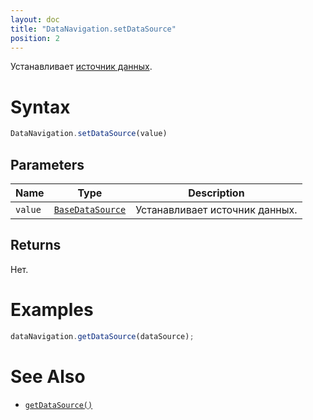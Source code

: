 ```yaml
---
layout: doc
title: "DataNavigation.setDataSource"
position: 2
---
```


Устанавливает [источник данных](../../../Core/DataSources/BaseDataSource/).

# Syntax

```js
DataNavigation.setDataSource(value)
```

## Parameters

Name|Type|Description
----|----------|---------
`value`|[`BaseDataSource`](../../../Core/DataSources/BaseDataSource/)|Устанавливает источник данных.

## Returns

Нет.

# Examples

```js
dataNavigation.getDataSource(dataSource);
```

# See Also

* [`getDataSource()`](../DataNavigation.getDataSource/)

